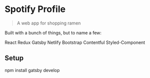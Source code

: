 # Spotify Profile

> A web app for shopping ramen

Built with a bunch of things, but to name a few:

React
Redux
Gatsby
Netlify
Bootstrap
Contentful
Styled-Component


## Setup

npm install
gatsby develop

